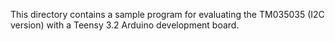 This directory contains a sample program for evaluating the TM035035 (I2C version) with a Teensy 3.2 Arduino development board.
